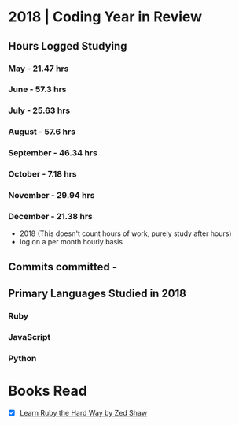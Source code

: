 # 2018 | Coding Year in Review

## Hours Logged Studying
### May - 21.47 hrs
### June - 57.3 hrs
### July - 25.63 hrs
### August - 57.6 hrs
### September - 46.34 hrs
### October - 7.18 hrs
### November - 29.94 hrs
### December - 21.38 hrs

* 2018 (This doesn't count hours of work, purely study after hours)
* log on a per month hourly basis

## Commits committed - 

## Primary Languages Studied in 2018
### Ruby
### JavaScript
### Python

# Books Read
- [x] [Learn Ruby the Hard Way by Zed Shaw](https://learnrubythehardway.org/book/)
